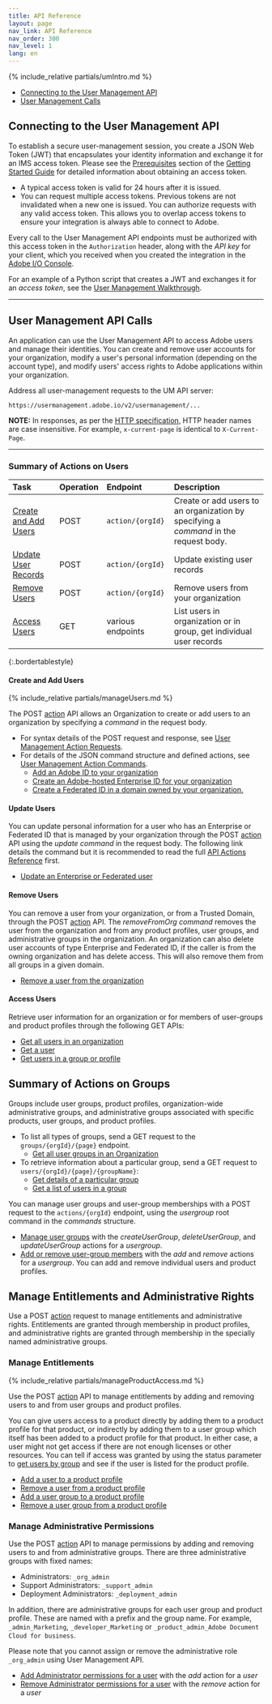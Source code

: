 ```yaml
---
title: API Reference
layout: page
nav_link: API Reference
nav_order: 300
nav_level: 1
lang: en
---
```


{% include_relative partials/umIntro.md %}

* [Connecting to the User Management API](#connect)
* [User Management Calls](#user-management-calls)

## <a name="connect" class="api-ref-subtitle">Connecting to the User Management API</a>

To establish a secure user-management session, you create a JSON Web Token (JWT) that encapsulates your identity information and exchange it for an IMS access token. Please see the [Prerequisites](getstarted.md#prereq) section of the [Getting Started Guide](getstarted.md) for detailed information about obtaining an access token.

* A typical access token is valid for 24 hours after it is issued.
* You can request multiple access tokens. Previous tokens are not invalidated when a new one is issued. You can authorize requests with any valid access token. This allows you to overlap access tokens to ensure your integration is always able to connect to Adobe.

Every call to the User Management API endpoints must be authorized with this access token in the `Authorization` header, along with the _API key_ for your client, which you received when you created the integration in the [Adobe I/O Console](https://console.adobe.io/).

For an example of a Python script that creates a JWT and exchanges it for an _access token_, see the [User Management Walkthrough](samples/index.md).

***********

## <a name="user-management-calls" class="api-ref-subtitle">User Management API Calls</a>

An application can use the User Management API to access Adobe users and manage their identities. You can create and remove user accounts for your organization, modify a user's personal information (depending on the account type), and modify users' access rights to Adobe applications within your organization.

Address all user-management requests to the UM API server:

```
https://usermanagement.adobe.io/v2/usermanagement/...
```

<strong>NOTE:</strong> In responses, as per the [HTTP specification](https://developer.mozilla.org/en-US/docs/Web/HTTP/Headers), HTTP header names are case insensitive. For example, <code>x-current-page</code> is identical to <code>X-Current-Page</code>.

************

### Summary of Actions on Users

| Task | Operation | Endpoint | Description |
| :--- | :--- | :---| :---------- |
| [Create and Add Users](#add) | POST | `action/{orgId}`  | Create or add users to an organization by specifying a _command_ in the request body.  |
| [Update User Records](#update) | POST | `action/{orgId}`  | Update existing user records  |
| [Remove Users](#remove) |  POST | `action/{orgId}`  | Remove users from your organization |
| [Access Users](#users) | GET | various endpoints | List users in organization or in group, get individual user records  |
{:.bordertablestyle}

#### <a name="add" class="api-ref-subtitle">Create and Add Users</a>

{% include_relative partials/manageUsers.md %}

The POST [action](api/ActionsRef.md) API allows an Organization to create or add users to an organization by specifying a _command_ in the request body.

* For syntax details of the POST request and response, see [User Management Action Requests](api/ActionsRef.md).
* For details of the JSON command structure and defined actions, see [User Management Action Commands](api/ActionsCmds.md).
  + [Add an Adobe ID to your organization](api/ActionsCmds.md#addAdobeID)
  + [Create an Adobe-hosted Enterprise ID for your organization](api/ActionsCmds.md#createEnterpriseID)
  + [Create a Federated ID in a domain owned by your organization.](api/ActionsCmds.md#createFederatedID)

#### <a name="update" class="api-ref-subtitle">Update Users</a>

You can update personal information for a user who has an Enterprise or Federated ID that is managed by your organization through the POST [action](api/ActionsRef.md) API using the _update command_ in the request body. The following link details the command but it is recommended to read the full [API Actions Reference](api/ActionsRef.md) first.

* [Update an Enterprise or Federated user](api/ActionsCmds.md#update)

#### <a name="remove" class="api-ref-subtitle">Remove Users</a>

You can remove a user from your organization, or from a Trusted Domain, through the POST [action](api/ActionsRef.md) API. The _removeFromOrg command_ removes the user from the organization and from any product profiles, user groups, and administrative groups in the organization. An organization can also delete user accounts of type Enterprise and Federated ID, if the caller is from the owning organization and has delete access. This will also remove them from all groups in a given domain.

* [Remove a user from the organization](api/ActionsCmds.md#removeFromOrg)

#### <a name="users" class="api-ref-subtitle">Access Users</a>

Retrieve user information for an organization or for members of user-groups and product profiles through the following GET APIs:

* [Get all users in an organization](api/getUsersWithPage.md)
* [Get a user](api/getUser.md)
* [Get users in a group or profile](api/getUsersByGroup.md)

## Summary of Actions on Groups

Groups include user groups, product profiles, organization-wide administrative groups, and administrative groups associated with specific products, user groups, and product profiles.

* To list all types of groups, send a GET request to the  `groups/{orgId}/{page}` endpoint.
  + [Get all user groups in an Organization](api/QueryUserGroups.md)  
* To retrieve information about a particular group, send a GET request to `users/{orgId}/{page}/{groupName}`:
  + [Get details of a particular group](api/group.md)
  + [Get a list of users in a group](api/getUsersByGroup.md)
 
You can manage user groups and user-group memberships with a POST request to the `actions/{orgId}` endpoint, using the  _usergroup_ root command in the _commands_ structure. 
* [Manage user groups](api/usergroupActionCommands.md#user-group-information) with the _createUserGroup_, _deleteUserGroup_, and _updateUserGroup_ actions for a _usergroup_.
* [Add or remove user-group members](api/usergroupActionCommands.md#addRemove) with the _add_ and _remove_ actions for a _usergroup_. You can add and remove individual users and product profiles.

## <a name="admingroups" class="api-ref-subtitle">Manage Entitlements and Administrative Rights</a>

Use a POST [action](api/ActionsRef.md) request to manage entitlements and administrative rights. Entitlements are granted through membership in product profiles, and administrative rights are granted through membership in the specially named administrative groups.   

### <a name="provision" class="api-ref-subtitle">Manage Entitlements</a>

{% include_relative partials/manageProductAccess.md %}

Use the POST [action](api/ActionsRef.md) API to manage entitlements by adding and removing users to and from user groups and product profiles. 

You can give users access to a product directly by adding them to a product profile for that product,
or indirectly by adding them to a user group which itself has been added to a product profile for that product.
In either case, a user might not get access if there are not enough licenses or other resources. You can tell if access was granted by using the status parameter to [get users by group](api/getUsersByGroup.md) and see if the user is listed for the product profile. 

* [Add a user to a product profile](api/ActionsCmds.md#add)
* [Remove a user from a product profile](api/ActionsCmds.md#remove)
* [Add a user group to a product profile](api/usergroupActionCommands.md#addRemove)
* [Remove a user group from a product profile](api/usergroupActionCommands.md#addRemove)

### <a name="adminAccess" class="api-ref-subtitle">Manage Administrative Permissions</a>

Use the POST [action](api/ActionsRef.md) API to manage permissions by adding and removing users to and from administrative groups. There are three administrative groups with fixed names:

* Administrators: `_org_admin`
* Support Administrators: `_support_admin`
* Deployment Administrators: `_deployment_admin`

In addition, there are administrative groups for each user group and product profile. These are named with a prefix and the group name. For example, `_admin_Marketing`, `_developer_Marketing` or `_product_admin_Adobe Document Cloud for business`.

Please note that you cannot assign or remove the administrative role `_org_admin` using User Management API.

* [Add Administrator permissions for a user](api/ActionsCmds.md#add) with the _add_ action for a _user_
* [Remove Administrator permissions for a user](api/ActionsCmds.md#remove) with the _remove_ action for a _user_
